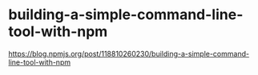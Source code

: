 # building-a-simple-command-line-tool-with-npm

https://blog.npmjs.org/post/118810260230/building-a-simple-command-line-tool-with-npm